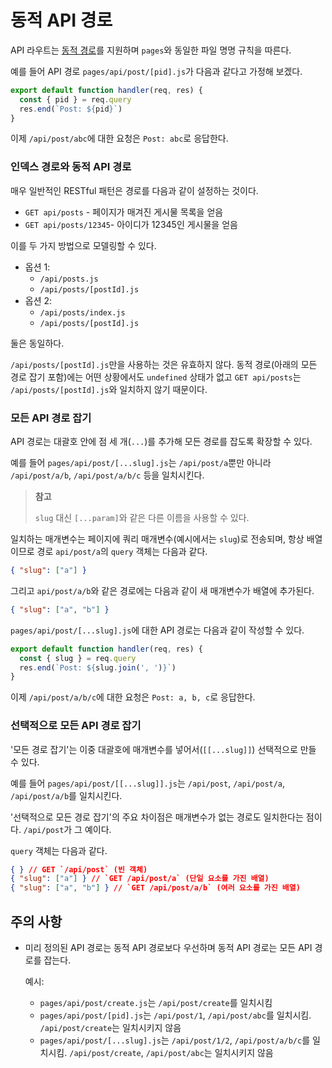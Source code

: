 # 동적 API 경로

API 라우트는 [동적 경로](https://nextjs.org/docs/routing/dynamic-routes)를 지원하며 `pages`와 동일한 파일 명명 규칙을 따른다.

예를 들어 API 경로 `pages/api/post/[pid].js`가 다음과 같다고 가정해 보겠다.

```js
export default function handler(req, res) {
  const { pid } = req.query
  res.end(`Post: ${pid}`)
}
```

이제 `/api/post/abc`에 대한 요청은 `Post: abc`로 응답한다.

### 인덱스 경로와 동적 API 경로

매우 일반적인 RESTful 패턴은 경로를 다음과 같이 설정하는 것이다.

- `GET api/posts` - 페이지가 매겨진 게시물 목록을 얻음
- `GET api/posts/12345`- 아이디가 12345인 게시물을 얻음

이를 두 가지 방법으로 모델링할 수 있다.

- 옵션 1:
  - `/api/posts.js`
  - `/api/posts/[postId].js`
- 옵션 2:
  - `/api/posts/index.js`
  - `/api/posts/[postId].js`

둘은 동일하다.

`/api/posts/[postId].js`만을 사용하는 것은 유효하지 않다. 동적 경로(아래의 모든 경로 잡기 포함)에는 어떤 상황에서도 `undefined` 상태가 없고 `GET api/posts`는 `/api/posts/[postId].js`와 일치하지 않기 때문이다.

### 모든 API 경로 잡기

API 경로는 대괄호 안에 점 세 개(`...`)를 추가해 모든 경로를 잡도록 확장할 수 있다.

예를 들어 `pages/api/post/[...slug].js`는 `/api/post/a`뿐만 아니라 `/api/post/a/b`, `/api/post/a/b/c` 등을 일치시킨다.

> **참고**
>
> `slug` 대신 `[...param]`와 같은 다른 이름을 사용할 수 있다.

일치하는 매개변수는 페이지에 쿼리 매개변수(예시에서는 `slug`)로 전송되며, 항상 배열이므로 경로 `api/post/a`의 `query` 객체는 다음과 같다.

```json
{ "slug": ["a"] }
```

그리고 `api/post/a/b`와 같은 경로에는 다음과 같이 새 매개변수가 배열에 추가된다.

```json
{ "slug": ["a", "b"] }
```

`pages/api/post/[...slug].js`에 대한 API 경로는 다음과 같이 작성할 수 있다.

```js
export default function handler(req, res) {
  const { slug } = req.query
  res.end(`Post: ${slug.join(', ')}`)
}
```

이제 `/api/post/a/b/c`에 대한 요청은 `Post: a, b, c`로 응답한다.

### 선택적으로 모든 API 경로 잡기

'모든 경로 잡기'는 이중 대괄호에 매개변수를 넣어서(`[[...slug]]`) 선택적으로 만들 수 있다.

예를 들어 `pages/api/post/[[...slug]].js`는 `/api/post`, `/api/post/a`, `/api/post/a/b`를 일치시킨다.

'선택적으로 모든 경로 잡기'의 주요 차이점은 매개변수가 없는 경로도 일치한다는 점이다. `/api/post`가 그 예이다.

`query` 객체는 다음과 같다.

```json
{ } // GET `/api/post` (빈 객체)
{ "slug": ["a"] } // `GET /api/post/a` (단일 요소를 가진 배열)
{ "slug": ["a", "b"] } // `GET /api/post/a/b` (여러 요소를 가진 배열)
```

## 주의 사항

- 미리 정의된 API 경로는 동적 API 경로보다 우선하며 동적 API 경로는 모든 API 경로를 잡는다.

  예시:

  - `pages/api/post/create.js`는 `/api/post/create`를 일치시킴
  - `pages/api/post/[pid].js`는 `/api/post/1`, `/api/post/abc`를 일치시킴. `/api/post/create`는 일치시키지 않음
  - `pages/api/post/[...slug].js`는 `/api/post/1/2`, `/api/post/a/b/c`를 일치시킴. `/api/post/create`, `/api/post/abc`는 일치시키지 않음

